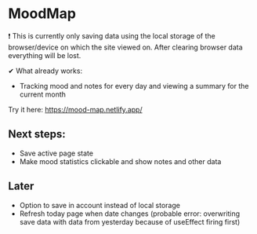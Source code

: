 # MoodMap

❗ This is currently only saving data using the local storage of the browser/device on which the site viewed on. After clearing browser data everything will be lost.

✔ What already works:

- Tracking mood and notes for every day and viewing a summary for the current month

Try it here: https://mood-map.netlify.app/

## Next steps:

- Save active page state
- Make mood statistics clickable and show notes and other data

## Later

- Option to save in account instead of local storage
- Refresh today page when date changes (probable error: overwriting save data with data from yesterday because of useEffect firing first)
